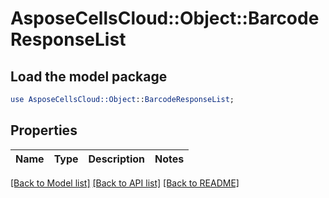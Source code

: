 # AsposeCellsCloud::Object::BarcodeResponseList 

## Load the model package
```perl
use AsposeCellsCloud::Object::BarcodeResponseList;
```

## Properties
Name | Type | Description | Notes
------------ | ------------- | ------------- | -------------
  

[[Back to Model list]](../README.md#documentation-for-models) [[Back to API list]](../README.md#documentation-for-api-endpoints) [[Back to README]](../README.md)

